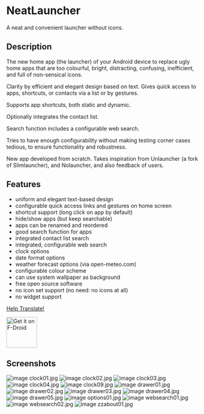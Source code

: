 # NeatLauncher

A neat and convenient launcher without icons.

## Description

The new home app (the launcher) of your Android device to replace
ugly home apps that are too colourful, bright, distracting,
confusing, inefficient, and full of non-sensical icons.

Clarity by efficient and elegant design based on text. Gives quick
access to apps, shortcuts, or contacts via a list or by gestures.

Supports app shortcuts, both static and dynamic.

Optionally integrates the contact list.

Search function includes a configurable web search.

Tries to have enough configurability without making testing corner
cases tedious, to ensure functionality and robustness.

New app developed from scratch. Takes inspiration from Unlauncher
(a fork of Slimlauncher), and Nolauncher, and also feedback of
users.

## Features

  - uniform and elegant text-based design
  - configurable quick access links and gestures on home screen
  - shortcut support (long click on app by default)
  - hide/show apps (but keep searchable)
  - apps can be renamed and reordered
  - good search function for apps
  - integrated contact list search
  - integrated, configurable web search
  - clock options
  - date format options
  - weather forecast options (via open-meteo.com)
  - configurable colour scheme
  - can use system wallpaper as background
  - free open source software
  - no icon set support (no need: no icons at all)
  - no widget support

[Help Translate!](http://henrik.theiling.de/neatlauncher/TRANSLATE.html)

[<img src="https://f-droid.org/badge/get-it-on.png"
        alt="Get it on F-Droid" height="80">](https://f-droid.org/packages/de.theiling.neatlauncher/)

## Screenshots

![image clock01.jpg](metadata/en-US/images/phoneScreenshots/clock01.jpg)
![image clock02.jpg](metadata/en-US/images/phoneScreenshots/clock02.jpg)
![image clock03.jpg](metadata/en-US/images/phoneScreenshots/clock03.jpg)
![image clock04.jpg](metadata/en-US/images/phoneScreenshots/clock04.jpg)
![image clock09.jpg](metadata/en-US/images/phoneScreenshots/clock09.jpg)
![image drawer01.jpg](metadata/en-US/images/phoneScreenshots/drawer01.jpg)
![image drawer02.jpg](metadata/en-US/images/phoneScreenshots/drawer02.jpg)
![image drawer03.jpg](metadata/en-US/images/phoneScreenshots/drawer03.jpg)
![image drawer04.jpg](metadata/en-US/images/phoneScreenshots/drawer04.jpg)
![image drawer05.jpg](metadata/en-US/images/phoneScreenshots/drawer05.jpg)
![image options01.jpg](metadata/en-US/images/phoneScreenshots/options01.jpg)
![image websearch01.jpg](metadata/en-US/images/phoneScreenshots/websearch01.jpg)
![image websearch02.jpg](metadata/en-US/images/phoneScreenshots/websearch02.jpg)
![image zzabout01.jpg](metadata/en-US/images/phoneScreenshots/zzabout01.jpg)
